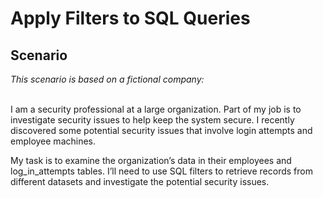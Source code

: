 <h1>Apply Filters to SQL Queries</h1>
<h2>Scenario</h2>
<I>This scenario is based on a fictional company:</I>
<br /><br />

I am a security professional at a large organization. Part of my job is to investigate security issues to help keep the system secure. I recently discovered some potential security issues that involve login attempts and employee machines.

My task is to examine the organization’s data in their employees and log_in_attempts tables. I’ll need to use SQL filters to retrieve records from different datasets and investigate the potential security issues.
